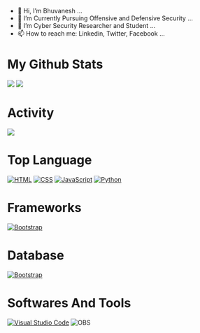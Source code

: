 - 👋 Hi, I’m Bhuvanesh ...
- 👀 I’m Currently Pursuing Offensive and Defensive Security ...
- 🌱 I’m Cyber Security Researcher and Student ...
- 📫 How to reach me: Linkedin, Twitter, Facebook ...

<!---
VirtusV01/VirtusV01 is a ✨ special ✨ repository because its `README.md` (this file) appears on your GitHub profile.
You can click the Preview link to take a look at your changes.
--->
# My Github Stats
![](https://github-readme-stats.vercel.app/api?username=VirtusV01&show_icons=true&theme=highcontrast)
![](https://github-readme-stats.vercel.app/api/top-langs/?username=VirtusV01&layout=compact&theme=highcontrast)

# Activity
[![](https://github-readme-activity-graph.vercel.app/graph?username=VirtusV01&theme=merko)](https://github.com/ashutosh00710/github-readme-activity-graph)

# Top Language
[![HTML](https://img.shields.io/badge/HTML-E34F26.svg?logo=html5&logoColor=white)](https://www.w3.org/html/)
[![CSS](https://img.shields.io/badge/-CSS-blue?style=flat&logo=css3)](https://www.w3.org/Style/CSS/)
[![JavaScript](https://img.shields.io/badge/-JavaScript-yellow?style=flat&logo=javascript&logoColor=white)](https://www.javascript.com/)
[![Python](https://img.shields.io/badge/Python-14354C.svg?logo=python&logoColor=white)](https://www.python.org/)

# Frameworks
[![Bootstrap](https://img.shields.io/badge/Bootstrap-7952B3.svg?logo=bootstrap&logoColor=white)](https://www.w3.org/html/)

# Database
[![Bootstrap](https://img.shields.io/badge/MySQL-00758f.svg?logo=mysql&logoColor=white)](https://www.w3.org/html/)

# Softwares And Tools
[![Visual Studio Code](https://img.shields.io/badge/Visual%20Studio%20Code-0078d7.svg?logo=visual-studio-code&logoColor=white)](https://www.w3.org/html/)
![OBS](https://img.shields.io/badge/-OBS%20Studio-302E31?logo=obs-studio&logoColor=white)


